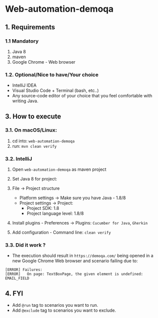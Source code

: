 # Web-automation-demoqa

## 1. Requirements
### 1.1 Mandatory
1. Java 8
2. maven
3. Google Chrome - Web browser

### 1.2. Optional/Nice to have/Your choice
* IntelliJ IDEA
* Visual Studio Code + Terminal (bash, etc..)
* Any source-code editor of your choice that you feel comfortable with writing Java.

## 3. How to execute
### 3.1. On macOS/Linux:
1. cd into: `web-automation-demoqa`
2. run: `mvn clean verify`
### 3.2. IntelliJ
1.  Open `web-automation-demoqa` as maven project
2.  Set Java 8 for project:
  1. File -> Project structure
      * Platform settings -> Make sure you have Java - 1.8/8
      * Project settings -> Project:
        * Project SDK: 1.8
        * Project language level: 1.8/8

3.  Install plugins - Preferences -> Plugins: `Cucumber for Java`, `Gherkin`
4.  Add configuration - Command line: `clean verify`
### 3.3. Did it work ?
* The execution should result in `https://demoqa.com/` being opened in a new Google Chrome Web browser and scenario failing due to:
```
[ERROR] Failures: 
[ERROR]   On page: TextBoxPage, the given element is undefined: EMAIL_FIELD
```
## 4. FYI
* Add `@run` tag to scenarios you want to run.<br>
* Add `@exclude` tag to scenarios you want to exclude.<br>

